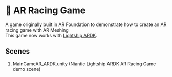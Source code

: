 # :car: AR Racing Game
A game originally built in AR Foundation to demonstrate how to create an AR racing game with AR Meshing  
This game now works with [Lightship ARDK](https://lightship.dev/products/ardk/).

## Scenes
1. MainGameAR_ARDK.unity (Niantic Lightship ARDK AR Racing Game demo scene)



